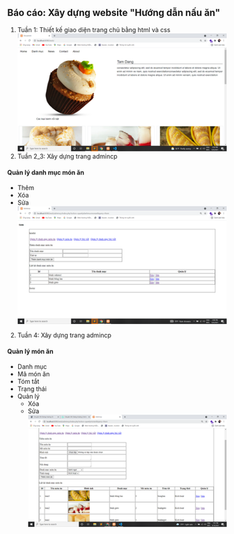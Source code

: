 ## Báo cáo: Xây dựng website "Hướng dẫn nấu ăn"
1. Tuần 1: Thiết kế giao diện trang chủ bằng html và css
![markdown](img_baocao/trangchu.png)
2. Tuần 2_3: Xây dựng trang admincp
#### Quản lý danh mục món ăn
* Thêm
* Xóa 
* Sửa
![markdown](img_baocao/quanlydanhmucmonan.png)
2. Tuần 4: Xây dựng trang admincp
#### Quản lý món ăn
* Danh mục
* Mã món ăn
* Tóm tắt
* Trạng thái
* Quản lý
    * Xóa 
    * Sửa
![markdown](img_baocao/quanlymonan.png)